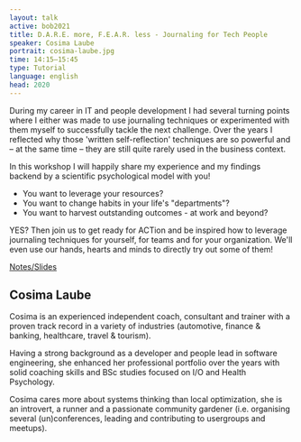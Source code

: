 ```yaml
---
layout: talk
active: bob2021
title: D.A.R.E. more, F.E.A.R. less - Journaling for Tech People
speaker: Cosima Laube
portrait: cosima-laube.jpg
time: 14:15–15:45
type: Tutorial
language: english
head: 2020
---
```


During my career in IT and people development I had several turning
points where I either was made to use journaling techniques or
experimented with them myself to successfully tackle the next
challenge. Over the years I reflected why those 'written
self-reflection' techniques are so powerful and – at the same time –
they are still quite rarely used in the business context.

In this workshop I will happily share my experience and my findings
backend by a scientific psychological model with you!

- You want to leverage your resources?
- You want to change habits in your life's "departments"?
- You want to harvest outstanding outcomes - at work and beyond?

YES? Then join us to get ready for ACTion and be inspired how to
leverage journaling techniques for yourself, for teams and for your
organization. We'll even use our hands, hearts and minds to directly
try out some of them!

[Notes/Slides](slides/laube.pdf)

## Cosima Laube

Cosima is an experienced independent coach, consultant and trainer
with a proven track record in a variety of industries (automotive,
finance & banking, healthcare, travel & tourism).

Having a strong background as a developer and people lead in software
engineering, she enhanced her professional portfolio over the years
with solid coaching skills and BSc studies focused on I/O and Health
Psychology.

Cosima cares more about systems thinking than local optimization, she
is an introvert, a runner and a passionate community gardener
(i.e. organising several (un)conferences, leading and contributing to
usergroups and meetups).
